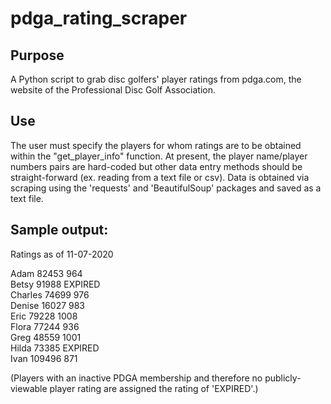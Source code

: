 # pdga_rating_scraper

## Purpose
A Python script to grab disc golfers' player ratings from pdga.com, the website of the Professional Disc Golf Association.


## Use
The user must specify the players for whom ratings are to be obtained within the "get_player_info" function.  At present, the player name/player numbers pairs are hard-coded but other data entry methods should be straight-forward (ex. reading from a text file or csv).  Data is obtained via scraping using the 'requests' and 'BeautifulSoup' packages and saved as a text file.  


## Sample output:

Ratings as of 11-07-2020

Adam            82453           964  
Betsy           91988           EXPIRED  
Charles         74699           976  
Denise          16027           983  
Eric            79228           1008  
Flora           77244           936  
Greg            48559           1001  
Hilda           73385           EXPIRED  
Ivan            109496          871  

(Players with an inactive PDGA membership and therefore no publicly-viewable player rating are assigned the rating of 'EXPIRED'.)
